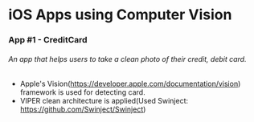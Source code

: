 # iOS Apps using Computer Vision
### App #1 - CreditCard 

###### An app that helps users to take a clean photo of their credit, debit card.  

- Apple's Vision(https://developer.apple.com/documentation/vision) framework is used for detecting card.  
- VIPER clean architecture is applied(Used Swinject: https://github.com/Swinject/Swinject)

